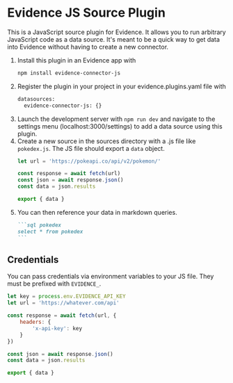 # Evidence JS Source Plugin

This is a JavaScript source plugin for Evidence. It allows you to run arbitrary JavaScript code as a data source. It's meant to be a quick way to get data into Evidence without having to create a new connector.

1. Install this plugin in an Evidence app with
    ```bash
    npm install evidence-connector-js
    ```
2. Register the plugin in your project in your evidence.plugins.yaml file with
    ```bash
    datasources:
      evidence-connector-js: {}
    ```
3. Launch the development server with `npm run dev` and navigate to the settings menu (localhost:3000/settings) to add a data source using this plugin.
4. Create a new source in the sources directory with a .js file like `pokedex.js`. The JS file should export a `data` object.
    ```javascript
    let url = 'https://pokeapi.co/api/v2/pokemon/'

    const response = await fetch(url)
    const json = await response.json()
    const data = json.results

    export { data }
    ```
5. You can then reference your data in markdown queries.
    ````markdown
    ```sql pokedex
    select * from pokedex
    ```
    ````

## Credentials

You can pass credentials via environment variables to your JS file. They must be prefixed with `EVIDENCE_`.

```javascript
let key = process.env.EVIDENCE_API_KEY
let url = 'https://whatever.com/api'

const response = await fetch(url, {
    headers: {
        'x-api-key': key
    }
})

const json = await response.json()
const data = json.results

export { data }
```


